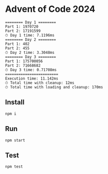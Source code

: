 # Advent of Code 2024

```
======== Day 1 ========
Part 1: 1970720
Part 2: 17191599
⏱ Day 1 time: 7.1196ms
======== Day 2 ========
Part 1: 402
Part 2: 455
⏱ Day 2 time: 3.3048ms
======== Day 3 ========
Part 1: 175700056
Part 2: 71668682
⏱ Day 3 time: 0.71708ms
========================
Execution time: 11.142ms
⏱ Total time with cleanup: 12ms
⏱ Total time with loading and cleanup: 170ms
```

## Install

```
npm i
```

## Run

```
npm start
```

## Test

```
npm test
```
